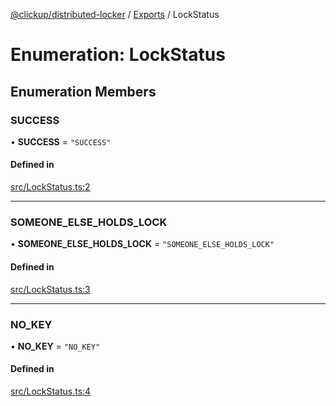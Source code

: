 [@clickup/distributed-locker](../README.md) / [Exports](../modules.md) / LockStatus

# Enumeration: LockStatus

## Enumeration Members

### SUCCESS

• **SUCCESS** = ``"SUCCESS"``

#### Defined in

[src/LockStatus.ts:2](https://github.com/clickup/distributed-locker/blob/master/src/LockStatus.ts#L2)

___

### SOMEONE\_ELSE\_HOLDS\_LOCK

• **SOMEONE\_ELSE\_HOLDS\_LOCK** = ``"SOMEONE_ELSE_HOLDS_LOCK"``

#### Defined in

[src/LockStatus.ts:3](https://github.com/clickup/distributed-locker/blob/master/src/LockStatus.ts#L3)

___

### NO\_KEY

• **NO\_KEY** = ``"NO_KEY"``

#### Defined in

[src/LockStatus.ts:4](https://github.com/clickup/distributed-locker/blob/master/src/LockStatus.ts#L4)
